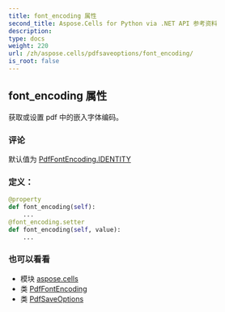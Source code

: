 ```yaml
---
title: font_encoding 属性
second_title: Aspose.Cells for Python via .NET API 参考资料
description:
type: docs
weight: 220
url: /zh/aspose.cells/pdfsaveoptions/font_encoding/
is_root: false
---
```

## font_encoding 属性

获取或设置 pdf 中的嵌入字体编码。

### 评论

默认值为 [PdfFontEncoding.IDENTITY](/cells/python-net/zh/aspose.cells.rendering/pdffontencoding#IDENTITY)
### 定义：
```python
@property
def font_encoding(self):
    ...
@font_encoding.setter
def font_encoding(self, value):
    ...
```

### 也可以看看
* 模块 [aspose.cells](../../)
* 类 [PdfFontEncoding](/cells/python-net/zh/aspose.cells.rendering/pdffontencoding)
* 类 [PdfSaveOptions](/cells/python-net/zh/aspose.cells/pdfsaveoptions)
